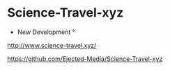 # Science-Travel-xyz
- New Development °


http://www.science-travel.xyz/

https://github.com/Ejected-Media/Science-Travel-xyz